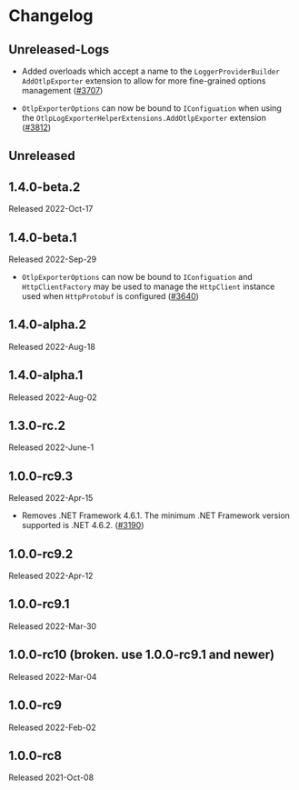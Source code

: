 # Changelog

## Unreleased-Logs

* Added overloads which accept a name to the `LoggerProviderBuilder`
  `AddOtlpExporter` extension to allow for more fine-grained options
  management
  ([#3707](https://github.com/open-telemetry/opentelemetry-dotnet/pull/3707))

* `OtlpExporterOptions` can now be bound to `IConfiguation` when using the
  `OtlpLogExporterHelperExtensions.AddOtlpExporter` extension
  ([#3812](https://github.com/open-telemetry/opentelemetry-dotnet/pull/3812))

## Unreleased

## 1.4.0-beta.2

Released 2022-Oct-17

## 1.4.0-beta.1

Released 2022-Sep-29

* `OtlpExporterOptions` can now be bound to `IConfiguation` and
  `HttpClientFactory` may be used to manage the `HttpClient` instance used when
  `HttpProtobuf` is configured
  ([#3640](https://github.com/open-telemetry/opentelemetry-dotnet/pull/3640))

## 1.4.0-alpha.2

Released 2022-Aug-18

## 1.4.0-alpha.1

Released 2022-Aug-02

## 1.3.0-rc.2

Released 2022-June-1

## 1.0.0-rc9.3

Released 2022-Apr-15

* Removes .NET Framework 4.6.1. The minimum .NET Framework
  version supported is .NET 4.6.2. ([#3190](https://github.com/open-telemetry/opentelemetry-dotnet/issues/3190))

## 1.0.0-rc9.2

Released 2022-Apr-12

## 1.0.0-rc9.1

Released 2022-Mar-30

## 1.0.0-rc10 (broken. use 1.0.0-rc9.1 and newer)

Released 2022-Mar-04

## 1.0.0-rc9

Released 2022-Feb-02

## 1.0.0-rc8

Released 2021-Oct-08
